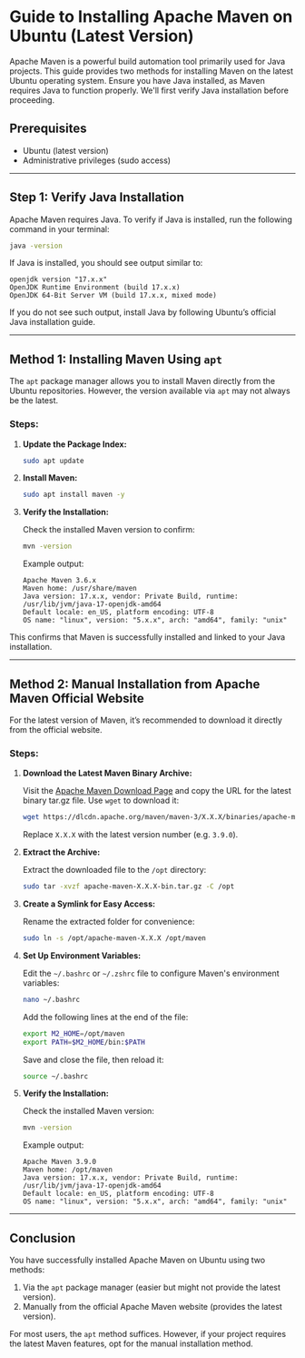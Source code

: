 # Guide to Installing Apache Maven on Ubuntu (Latest Version)

Apache Maven is a powerful build automation tool primarily used for Java projects. This guide provides two methods for installing Maven on the latest Ubuntu operating system. Ensure you have Java installed, as Maven requires Java to function properly. We'll first verify Java installation before proceeding.

## Prerequisites

- Ubuntu (latest version)
- Administrative privileges (sudo access)

---

## Step 1: Verify Java Installation

Apache Maven requires Java. To verify if Java is installed, run the following command in your terminal:

```bash
java -version
```

If Java is installed, you should see output similar to:

```plaintext
openjdk version "17.x.x"
OpenJDK Runtime Environment (build 17.x.x)
OpenJDK 64-Bit Server VM (build 17.x.x, mixed mode)
```

If you do not see such output, install Java by following Ubuntu’s official Java installation guide.

---

## Method 1: Installing Maven Using `apt`

The `apt` package manager allows you to install Maven directly from the Ubuntu repositories. However, the version available via `apt` may not always be the latest.

### Steps:

1. **Update the Package Index:**

   ```bash
   sudo apt update
   ```

2. **Install Maven:**

   ```bash
   sudo apt install maven -y
   ```

3. **Verify the Installation:**

   Check the installed Maven version to confirm:

   ```bash
   mvn -version
   ```

   Example output:

   ```plaintext
   Apache Maven 3.6.x
   Maven home: /usr/share/maven
   Java version: 17.x.x, vendor: Private Build, runtime: /usr/lib/jvm/java-17-openjdk-amd64
   Default locale: en_US, platform encoding: UTF-8
   OS name: "linux", version: "5.x.x", arch: "amd64", family: "unix"
   ```

This confirms that Maven is successfully installed and linked to your Java installation.

---

## Method 2: Manual Installation from Apache Maven Official Website

For the latest version of Maven, it’s recommended to download it directly from the official website.

### Steps:

1. **Download the Latest Maven Binary Archive:**

   Visit the [Apache Maven Download Page](https://maven.apache.org/download.cgi) and copy the URL for the latest binary tar.gz file. Use `wget` to download it:

   ```bash
   wget https://dlcdn.apache.org/maven/maven-3/X.X.X/binaries/apache-maven-X.X.X-bin.tar.gz
   ```

   Replace `X.X.X` with the latest version number (e.g. `3.9.0`).

2. **Extract the Archive:**

   Extract the downloaded file to the `/opt` directory:

   ```bash
   sudo tar -xvzf apache-maven-X.X.X-bin.tar.gz -C /opt
   ```

3. **Create a Symlink for Easy Access:**

   Rename the extracted folder for convenience:

   ```bash
   sudo ln -s /opt/apache-maven-X.X.X /opt/maven
   ```

4. **Set Up Environment Variables:**

   Edit the `~/.bashrc` or `~/.zshrc` file to configure Maven's environment variables:

   ```bash
   nano ~/.bashrc
   ```

   Add the following lines at the end of the file:

   ```bash
   export M2_HOME=/opt/maven
   export PATH=$M2_HOME/bin:$PATH
   ```

   Save and close the file, then reload it:

   ```bash
   source ~/.bashrc
   ```

5. **Verify the Installation:**

   Check the installed Maven version:

   ```bash
   mvn -version
   ```

   Example output:

   ```plaintext
   Apache Maven 3.9.0
   Maven home: /opt/maven
   Java version: 17.x.x, vendor: Private Build, runtime: /usr/lib/jvm/java-17-openjdk-amd64
   Default locale: en_US, platform encoding: UTF-8
   OS name: "linux", version: "5.x.x", arch: "amd64", family: "unix"
   ```

---

## Conclusion

You have successfully installed Apache Maven on Ubuntu using two methods:

1. Via the `apt` package manager (easier but might not provide the latest version).
2. Manually from the official Apache Maven website (provides the latest version).

For most users, the `apt` method suffices. However, if your project requires the latest Maven features, opt for the manual installation method.

